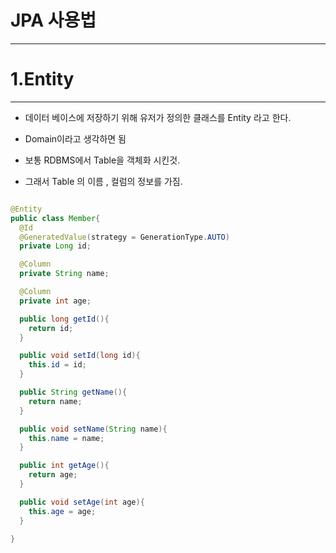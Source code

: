 <h1>JPA 사용법</h1>
<hr>

<h1>1.Entity</h1>
<hr>

* 데이터 베이스에 저장하기 위해 유저가 정의한 클래스를 <bold>Entity</bold> 라고 한다.

* Domain이라고 생각하면 됨

* 보통 RDBMS에서 Table을 객체화 시킨것.
* 그래서 Table 의 이름 , 컬럼의 정보를 가짐.

```java

@Entity
public class Member{
  @Id
  @GeneratedValue(strategy = GenerationType.AUTO)
  private Long id;

  @Column
  private String name;

  @Column
  private int age;

  public long getId(){
    return id;
  }

  public void setId(long id){
    this.id = id;
  }

  public String getName(){
    return name;
  }

  public void setName(String name){
    this.name = name;
  }

  public int getAge(){
    return age;
  }

  public void setAge(int age){
    this.age = age;
  }

}

```

